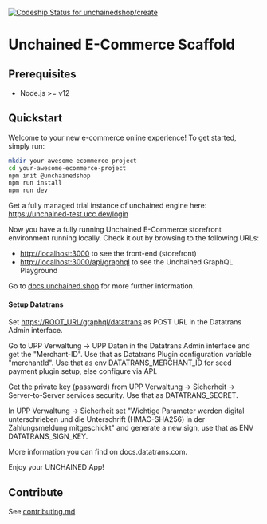 [![Codeship Status for unchainedshop/create](https://app.codeship.com/projects/2f18b4a0-57dc-0138-8b6d-4230a644a556/status?branch=master)](https://app.codeship.com/projects/391300)

# Unchained E-Commerce Scaffold

## Prerequisites

- Node.js >= v12

## Quickstart

Welcome to your new e-commerce online experience! To get started, simply run:

```bash
mkdir your-awesome-ecommerce-project
cd your-awesome-ecommerce-project
npm init @unchainedshop
npm run install
npm run dev
```

Get a fully managed trial instance of unchained engine here: https://unchained-test.ucc.dev/login 

Now you have a fully running Unchained E-Commerce storefront environment running locally. Check it out by browsing to the following URLs:

- <http://localhost:3000> to see the front-end (storefront)
- <http://localhost:3000/api/graphql> to see the Unchained GraphQL Playground

Go to [docs.unchained.shop](https://docs.unchained.shop) for more further information.

#### Setup Datatrans

Set <https://ROOT_URL/graphql/datatrans> as POST URL in the Datatrans Admin interface.

Go to UPP Verwaltung -> UPP Daten in the Datatrans Admin interface and get the "Merchant-ID". Use that as Datatrans Plugin configuration variable "merchantId". Use that as env DATATRANS_MERCHANT_ID for seed payment plugin setup, else configure via API.

Get the private key (password) from UPP Verwaltung -> Sicherheit -> Server-to-Server services security. Use that as DATATRANS_SECRET.

In UPP Verwaltung -> Sicherheit set "Wichtige Parameter werden digital unterschrieben und die Unterschrift (HMAC-SHA256) in der Zahlungsmeldung mitgeschickt" and generate a new sign, use that as ENV DATATRANS_SIGN_KEY.

More information you can find on docs.datatrans.com.

Enjoy your UNCHAINED App!

## Contribute

See [contributing.md](./contributing.md)
